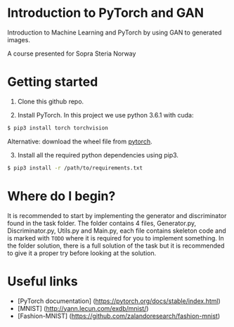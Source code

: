 # Introduction to PyTorch and GAN

Introduction to Machine Learning and PyTorch by using GAN to generated images.

A course presented for Sopra Steria Norway

# Getting started
1. Clone this github repo.

2. Install PyTorch. In this project we use python 3.6.1 with cuda:

```sh
$ pip3 install torch torchvision
```
Alternative: download the wheel file from [pytorch](http://pytorch.org).

3. Install all the required python dependencies using pip3.

```sh
$ pip3 install -r /path/to/requirements.txt
```

# Where do I begin?

It is recommended to start by implementing the generator and discriminator found in the task folder. The folder contains 4 files, Generator.py, Discriminator.py, Utils.py and Main.py, each file contains skeleton code and is marked with `TODO` where it is required for you to implement something. In the folder solution, there is a full solution of the task but it is recommended to give it a proper try before looking at the solution.

# Useful links

* [PyTorch documentation] (https://pytorch.org/docs/stable/index.html)
* [MNIST] (http://yann.lecun.com/exdb/mnist/)
* [Fashion-MNIST] (https://github.com/zalandoresearch/fashion-mnist)
